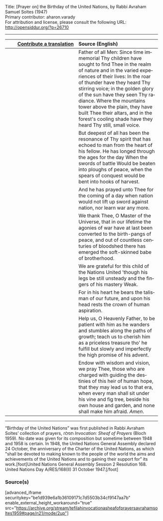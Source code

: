 <html>
<head></head>
<body>
Title: [Prayer on] the Birthday of the United Nations, by Rabbi Avraham Samuel Soltes (1947)<br />
Primary contributor: aharon.varady<br />
For attribution and license, please consult the following URL: <a href="http://opensiddur.org/?p=26710">http://opensiddur.org/?p=26710</a>
<p />
<hr />

<table style="margin-left: auto;margin-right: auto;" class="draggable">
<thead><tr><th id="x" style="text-align: right;"><a href="https://opensiddur.org/contributing/upload/">Contribute a translation</a></th><th style="text-align: left;">Source (English)</th></tr></thead>
<tbody>
<tr><td style="vertical-align:top;" width="46%">
<div class="liturgy" lang="he">

</span></div></td>
 
<td style="vertical-align:top;" width="53%">
<div class="english" lang="en">
Father of all Men:
Since time immemorial
Thy children
have sought
to find Thee
in the realm of nature
and in the varied experiences of their
lives:
In the roar of thunder
have they heard Thy stirring voice;
in the golden glory of the sun
have they seen Thy radiance.
Where the mountains tower
above the plain,
they have built Thee
their altars,
and in the forest's cooling shade
have they heard
Thy still, small voice.
</div></td></tr>


<tr><td style="vertical-align:top;" width="46%">
<div class="liturgy" lang="he">

</span></div></td>
 
<td style="vertical-align:top;" width="53%">
<div class="english" lang="en">
But
deepest of all
has been
the resonance of Thy spirit
that has echoed to man
from the heart of his fellow.
He has longed
through the ages
for the day
When the swords of battle
Would be beaten
into ploughs of peace,
when the spears of conquest
would be bent
into hooks of harvest.
</div></td></tr>


<tr><td style="vertical-align:top;" width="46%">
<div class="liturgy" lang="he">

</span></div></td>
 
<td style="vertical-align:top;" width="53%">
<div class="english" lang="en">
And he has prayed unto Thee
for the coming of a day
when
nation would not lift up sword
against nation,
nor learn war any more.
</div></td></tr>


<tr><td style="vertical-align:top;" width="46%">
<div class="liturgy" lang="he">

</span></div></td>
 
<td style="vertical-align:top;" width="53%">
<div class="english" lang="en">
We thank Thee,
O Master of the Universe,
that
in our lifetime
the agonies of war
have
at last
been converted
to the birth-pangs of peace,
and
out of countless centuries
of bloodshed
there has emerged
the soft-skinned babe
of brotherhood.
</div></td></tr>


<tr><td style="vertical-align:top;" width="46%">
<div class="liturgy" lang="he">

</span></div></td>
 
<td style="vertical-align:top;" width="53%">
<div class="english" lang="en">
We are grateful
for this child
of the Nations United
'though his legs
be still unsteady
and the fingers of his mastery
Weak. 
</div></td></tr>


<tr><td style="vertical-align:top;" width="46%">
<div class="liturgy" lang="he">

</span></div></td>
 
<td style="vertical-align:top;" width="53%">
<div class="english" lang="en">
For
in his heart
he bears
the talisman of our future,
and
upon his head
rests
the crown of human aspiration.
</div></td></tr>


<tr><td style="vertical-align:top;" width="46%">
<div class="liturgy" lang="he">

</span></div></td>
 
<td style="vertical-align:top;" width="53%">
<div class="english" lang="en">
Help us,
O Heavenly Father,
to be patient with him
as he wanders
and stumbles
along the paths of growth;
teach us
to cherish him
as a priceless treasure
tho' he fulfill
but slowly
and imperfectly
the high promise of his advent.
</div></td></tr>


<tr><td style="vertical-align:top;" width="46%">
<div class="liturgy" lang="he">

</span></div></td>
 
<td style="vertical-align:top;" width="53%">
<div class="english" lang="en">
Endow with wisdom and vision,
we pray Thee,
those who are charged
with guiding the destinies
of this
heir of human hope,
that they may lead us
to that era,
when every man
shall sit under his vine and fig tree,
beside his own house and garden,
and none shall make him afraid.
<em>Amen</em>.
</div></td></tr>
</tbody></table>

<hr />

“Birthday of the United Nations” was first published in Rabbi Avraham Soltes’ collection of prayers, תפלה <em>Invocation: Sheaf of Prayers</em> (Bloch 1959). No date was given for its composition but sometime between 1948 and 1958 is certain. In 1948, the United Nations General Assembly declared 24 October, the anniversary of the Charter of the United Nations, as which "shall be devoted to making known to the people of the world the aims and achievements of the United Nations and to gaining their support for" its work.[foot]United Nations General Assembly Session 2 Resolution 168. United Nations Day A/RES/168(II) 31 October 1947.[/foot]

<h3>Source(s)</h3>

[advanced_iframe securitykey="be1d939e6a1b36109171c7d5503b34cf9147aa7b" enable_external_height_workaround="true" src="https://archive.org/stream/tefilahinvocationasheafofprayersavrahamsoltes1959#page/n21/mode/2up"]
</body>
</html>